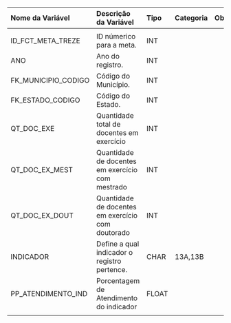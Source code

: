 | Nome da Variável    | Descrição da Variável                             | Tipo   | Categoria   | Observação   |
|:--------------------|:--------------------------------------------------|:-------|:------------|:-------------|
|                     |                                                   |        |             |              |
| ID_FCT_META_TREZE   | ID númerico para a meta.                          | INT    |             |              |
| ANO                 | Ano do registro.                                  | INT    |             |              |
| FK_MUNICIPIO_CODIGO | Código do Município.                              | INT    |             |              |
| FK_ESTADO_CODIGO    | Código do Estado.                                 | INT    |             |              |
| QT_DOC_EXE          | Quantidade total de docentes em exercício         | INT    |             |              |
| QT_DOC_EX_MEST      | Quantidade de docentes em exercício com mestrado  | INT    |             |              |
| QT_DOC_EX_DOUT      | Quantidade de docentes em exercício com doutorado | INT    |             |              |
| INDICADOR           | Define a qual indicador o registro pertence.      | CHAR   | 13A,13B     |              |
| PP_ATENDIMENTO_IND  | Porcentagem de Atendimento do indicador           | FLOAT  |             |              |
|                     |                                                   |        |             |              |